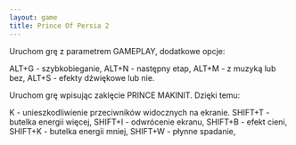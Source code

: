 ```yaml
---
layout: game
title: Prince Of Persia 2
---
```


Uruchom grę z parametrem GAMEPLAY, dodatkowe opcje:

ALT+G 	- szybkobieganie,
ALT+N 	- następny etap,
ALT+M 	- z muzyką lub bez,
ALT+S 	- efekty dźwiękowe lub nie.

Uruchom grę wpisując zaklęcie PRINCE MAKINIT. Dzięki temu:

K       	- unieszkodliwienie przeciwników widocznych na ekranie.
SHIFT+T 	- butelka energii więcej,
SHIFT+I 	- odwrócenie ekranu,
SHIFT+B 	- efekt cieni,
SHIFT+K 	- butelka energii mniej,
SHIFT+W	- płynne spadanie,
